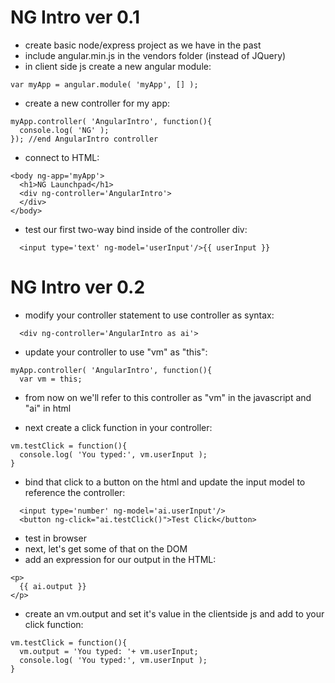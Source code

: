 NG Intro ver 0.1
===

- create basic node/express project as we have in the past
- include angular.min.js in the vendors folder (instead of JQuery)
- in client side js create a new angular module:
```
var myApp = angular.module( 'myApp', [] );
```

- create a new controller for my app:

```
myApp.controller( 'AngularIntro', function(){
  console.log( 'NG' );
}); //end AngularIntro controller
```

- connect to HTML:

```
<body ng-app='myApp'>
  <h1>NG Launchpad</h1>
  <div ng-controller='AngularIntro'>
  </div>
</body>
```

- test our first two-way bind inside of the controller div:
```
  <input type='text' ng-model='userInput'/>{{ userInput }}
```

NG Intro ver 0.2
===

- modify your controller statement to use controller as syntax:
```
  <div ng-controller='AngularIntro as ai'>
```

- update your controller to use "vm" as "this":
```
myApp.controller( 'AngularIntro', function(){
  var vm = this;
```

- from now on we'll refer to this controller as "vm" in the javascript and "ai" in html

- next create a click function in your controller:
```
vm.testClick = function(){
  console.log( 'You typed:', vm.userInput );
}
```

- bind that click to a button on the html and update the input model to reference the controller:
```
  <input type='number' ng-model='ai.userInput'/>
  <button ng-click="ai.testClick()">Test Click</button>
```
- test in browser
- next, let's get some of that on the DOM
- add an expression for our output in the HTML:
```
<p>
  {{ ai.output }}
</p>
```
- create an vm.output and set it's value in the clientside js and add to your click function:
```
vm.testClick = function(){
  vm.output = 'You typed: '+ vm.userInput;
  console.log( 'You typed:', vm.userInput );
}
``` 
